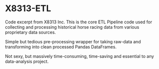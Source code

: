 # X8313-ETL
Code excerpt from X8313 Inc. This is the core ETL Pipeline code used for collecting and processing historical horse racing data from various proprietary data sources.

Simple but tedious pre-processing wrapper for taking raw-data and transforming into clean processed Pandas DataFrames. 

Not sexy, but massively time-consuming, time-saving and essential to any data-analysis project.
